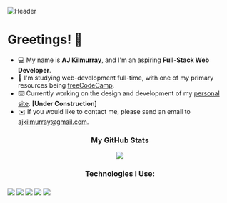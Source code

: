 ![Header](https://imgur.com/BaW8tJS.jpg)
<h1>Greetings! 👋</h1>
<ul>
  <li>💻 My name is <strong>AJ Kilmurray</strong>, and I'm an aspiring <strong>Full-Stack Web Developer</strong>.</li>
  <li>📝 I'm studying web-development full-time, with one of my primary resources being <a href="https://www.freecodecamp.org/" target="_blank">freeCodeCamp</a>.</li>
  <li>⌨️ Currently working on the design and development of my <a href="https://ajkilmurray.xyz" target="_blank">personal site</a>. <strong>[Under Construction]</strong></li>
  <li>✉️ If you would like to contact me, please send an email to <a href="mailto:ajkilmurray@gmail.com" target="_blank">ajkilmurray@gmail.com</a>.</li>
</ul>
<h3 align="center">My GitHub Stats</h3>
<p align="center"><img align="center" src="https://github-readme-streak-stats.herokuapp.com/?user=ajkilmurray&theme=dark"></p>
<h3 align="center">Technologies I Use:<h3>

  <img src="https://img.icons8.com/color/50/4a90e2/html-5--v1.png"/>
  <img src="https://img.icons8.com/color/50/4a90e2/css3.png"/>
  <img src="https://img.icons8.com/color/48/4a90e2/javascript.png"/>
  <img src="https://img.icons8.com/color/48/4a90e2/sass.png"/>
  <img src="https://img.icons8.com/color/48/000000/bootstrap.png"/>




